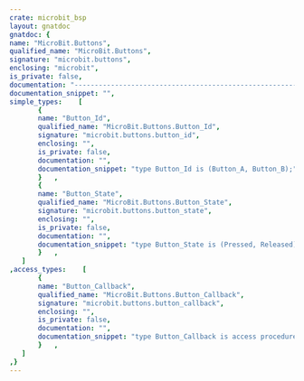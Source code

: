 ```yaml
---
crate: microbit_bsp
layout: gnatdoc
gnatdoc: {
name: "MicroBit.Buttons",
qualified_name: "MicroBit.Buttons",
signature: "microbit.buttons",
enclosing: "microbit",
is_private: false,
documentation: "----------------------------------------------------------------------------\n                                                                          --\n                       Copyright (C) 2017, AdaCore                        --\n                                                                          --\n  Redistribution and use in source and binary forms, with or without      --\n  modification, are permitted provided that the following conditions are  --\n  met:                                                                    --\n     1. Redistributions of source code must retain the above copyright    --\n        notice, this list of conditions and the following disclaimer.     --\n     2. Redistributions in binary form must reproduce the above copyright --\n        notice, this list of conditions and the following disclaimer in   --\n        the documentation and/or other materials provided with the        --\n        distribution.                                                     --\n     3. Neither the name of the copyright holder nor the names of its     --\n        contributors may be used to endorse or promote products derived   --\n        from this software without specific prior written permission.     --\n                                                                          --\n   THIS SOFTWARE IS PROVIDED BY THE COPYRIGHT HOLDERS AND CONTRIBUTORS    --\n   \"AS IS\" AND ANY EXPRESS OR IMPLIED WARRANTIES, INCLUDING, BUT NOT      --\n   LIMITED TO, THE IMPLIED WARRANTIES OF MERCHANTABILITY AND FITNESS FOR  --\n   A PARTICULAR PURPOSE ARE DISCLAIMED. IN NO EVENT SHALL THE COPYRIGHT   --\n   HOLDER OR CONTRIBUTORS BE LIABLE FOR ANY DIRECT, INDIRECT, INCIDENTAL, --\n   SPECIAL, EXEMPLARY, OR CONSEQUENTIAL DAMAGES (INCLUDING, BUT NOT       --\n   LIMITED TO, PROCUREMENT OF SUBSTITUTE GOODS OR SERVICES; LOSS OF USE,  --\n   DATA, OR PROFITS; OR BUSINESS INTERRUPTION) HOWEVER CAUSED AND ON ANY  --\n   THEORY OF LIABILITY, WHETHER IN CONTRACT, STRICT LIABILITY, OR TORT    --\n   (INCLUDING NEGLIGENCE OR OTHERWISE) ARISING IN ANY WAY OUT OF THE USE  --\n   OF THIS SOFTWARE, EVEN IF ADVISED OF THE POSSIBILITY OF SUCH DAMAGE.   --\n                                                                          --\n----------------------------------------------------------------------------",
documentation_snippet: "",
simple_types:    [
       {
       name: "Button_Id",
       qualified_name: "MicroBit.Buttons.Button_Id",
       signature: "microbit.buttons.button_id",
       enclosing: "",
       is_private: false,
       documentation: "",
       documentation_snippet: "type Button_Id is (Button_A, Button_B);",
       }   ,
       {
       name: "Button_State",
       qualified_name: "MicroBit.Buttons.Button_State",
       signature: "microbit.buttons.button_state",
       enclosing: "",
       is_private: false,
       documentation: "",
       documentation_snippet: "type Button_State is (Pressed, Released);",
       }   ,
   ]
,access_types:    [
       {
       name: "Button_Callback",
       qualified_name: "MicroBit.Buttons.Button_Callback",
       signature: "microbit.buttons.button_callback",
       enclosing: "",
       is_private: false,
       documentation: "",
       documentation_snippet: "type Button_Callback is access procedure (Button : Button_Id;\n                                          State  : Button_State);",
       }   ,
   ]
,}
---
```

